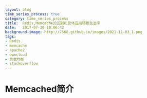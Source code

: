 ```yaml
---
layout: blog
time_series_process: true
category: time_series_process
title:  Redis,Memcache的区别和具体应用场景及选择
date:   2017-07-30 10:06:42
background-image: http://7568.github.io/images/2021-11-03_1.png
tags:
- Redis
- memcache
- apache2
- owncloud
- 负载均衡
- stackoverflow
---
```

#  Memcached简介
